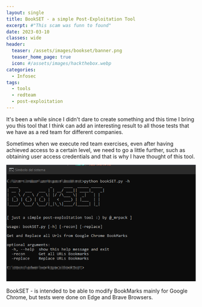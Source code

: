 ```yaml
---
layout: single
title: BookSET - a simple Post-Exploitation Tool
excerpt: #"This scam was funn to found"
date: 2023-03-10
classes: wide
header:
  teaser: /assets/images/bookset/banner.png
  teaser_home_page: true
  icon: #/assets/images/hackthebox.webp
categories:
  - Infosec
tags:  
  - tools
  - redteam
  - post-exploitation
---
```


It's been a while since I didn't dare to create something and this time I bring you this tool that I think can add an interesting result to all those tests that we have as a red team for different companies.

Sometimes when we execute red team exercises, even after having achieved access to a certain level, we need to go a little further, such as obtaining user access credentials and that is why I have thought of this tool.

![](/assets/images/bookset/banner.png)


BookSET - is intended to be able to modify BookMarks mainly for Google Chrome, but tests were done on Edge and Brave Browsers.